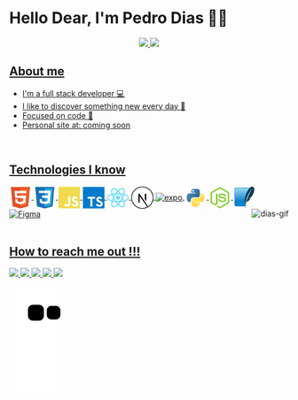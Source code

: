 # Hello Dear, I'm Pedro Dias 👋✨

<div align="center">
  <a href="https://github.com/diaspd">
  <img height="210em" src="https://github-readme-stats.vercel.app/api?username=diaspd&show_icons=true&theme=dark&include_all_commits=true&count_private=true"/>
  <img height="210em" src="https://github-readme-stats.vercel.app/api/top-langs/?username=diaspd&layout=compact&langs_count=7&theme=dark"/>
</div>
  
## About me
- I'm a full stack developer 💻
- I like to discover something new every day 📝
- Focused on code 🏴
- Personal site at: coming soon
  
</br>
  
## Technologies I know
  
<div display="inline_block">
  
  <img align="center" title="HTML" alt="HTML" height="40" width="40" src="https://raw.githubusercontent.com/devicons/devicon/master/icons/html5/html5-original.svg" />
  
  <img align="center" title="CSS" alt="CSS" height="40" width="40" src="https://raw.githubusercontent.com/devicons/devicon/master/icons/css3/css3-original.svg">

  <img align="center" title="Java Script" alt="Js" height="40" width="40"        src="https://raw.githubusercontent.com/devicons/devicon/master/icons/javascript/javascript-plain.svg" />
 
  <img align="center" title="Type Script" alt="Ts" height="40" width="40" src="https://raw.githubusercontent.com/devicons/devicon/master/icons/typescript/typescript-plain.svg">

  <img align="center" title="React" alt="React" height="40" width="40" src="https://raw.githubusercontent.com/devicons/devicon/master/icons/react/react-original.svg">
  
  <img align="center" title="Next" alt="Next" height="40" width="40" src="https://raw.githubusercontent.com/devicons/devicon/master/icons/nextjs/nextjs-line.svg">
  
  <img align="center" title="Expo" alt="expo" width="40" height="35" src="https://www.vectorlogo.zone/logos/expoio/expoio-icon.svg" />
  
  <img align="center" title="Python" alt="Python" height="40" width="40" src="https://raw.githubusercontent.com/devicons/devicon/master/icons/python/python-original.svg">
  
  <img align="center" title="NodeJS" alt="node" width="40" height="40" src="https://raw.githubusercontent.com/devicons/devicon/master/icons/nodejs/nodejs-original.svg" /> 
  
  <img align="center" title="Sqlite" alt="Sqlite" height="40" width="40" src="https://raw.githubusercontent.com/devicons/devicon/master/icons/sqlite/sqlite-original.svg">
  
  <img align="center" title="Figma" alt="Figma" width="40" height="35" src="https://www.vectorlogo.zone/logos/figma/figma-icon.svg" />
  
  <img align="right" alt="dias-gif" height="180rem" src="https://media.giphy.com/media/Ojf41KD6nv9kp1iMyc/giphy.gif">
</div>

</br>
  
## How to reach me out !!!

 <div "text-aling: center">
 <a href = "mailto: pdr050203@gamil.com"><img src="https://img.shields.io/badge/-Gmail-%23EA4335?style=for-the-badge&logo=gmail&logoColor=white" target="_blank" />
 <a href="https://www.linkedin.com/in/pedro-diasr" target="_blank"><img src="https://img.shields.io/badge/-LinkedIn-%230077B5?style=for-the-badge&logo=linkedin&logoColor=white" target="_blank" />
  <a href="https://www.instagram.com/dias_pdr/" target="_blank"><img src="https://img.shields.io/badge/-Instagram-%23E4405F?style=for-the-badge&logo=instagram&logoColor=white" target="_blank" />
  <a href="https://stackoverflow.com/users/14940062/diaspd?tab=profile" target="_blank"><img src="https://img.shields.io/badge/-StackOverflow-%23EA4300?style=for-the-badge&logo=stackoverflow&logoColor=white" target="_blank" />
   <a href="https://twitter.com/diaspdr_1" target="_blank"><img src="https://img.shields.io/badge/Twitter-1DA1F2?style=for-the-badge&logo=twitter&logoColor=white" target="_blank" />
   
  ![Snake animation](https://github.com/diaspd/diaspd/blob/output/github-contribution-grid-snake.svg)
  
</div>

